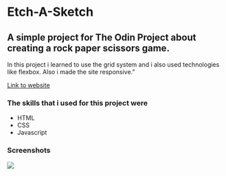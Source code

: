 # Etch-A-Sketch

<h2>A simple project for The Odin Project about creating a rock paper scissors game.</h2>
<p>In this project i learned to use the grid system and i also used technologies like flexbox. Also i made the site responsive."
<p><a href="https://martin853.github.io/Etch-A-Sketch/">Link to website</a><p>

<h3>The skills that i used for this project were</h3>
<ul>
<li>HTML</li>
<li>CSS</li>
<li>Javascript</li>
</ul>

<h3>Screenshots</h3>
<img src="https://user-images.githubusercontent.com/116968758/218328482-e5636ce2-3d8a-4c15-9458-35e0782c3626.png">
